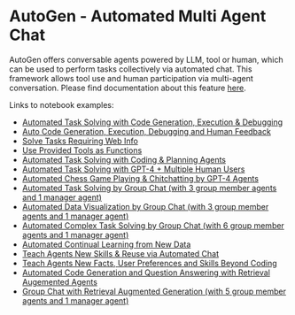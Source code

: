 # AutoGen - Automated Multi Agent Chat

AutoGen offers conversable agents powered by LLM, tool or human, which can be used to perform tasks collectively via automated chat. This framework allows tool use and human participation via multi-agent conversation.
Please find documentation about this feature [here](/docs/Use-Cases/agent_chat).

Links to notebook examples:
* [Automated Task Solving with Code Generation, Execution & Debugging](https://github.com/microsoft/autogen/blob/main/notebook/agentchat_auto_feedback_from_code_execution.ipynb)
* [Auto Code Generation, Execution, Debugging and Human Feedback](https://github.com/microsoft/autogen/blob/main/notebook/agentchat_human_feedback.ipynb)
* [Solve Tasks Requiring Web Info](https://github.com/microsoft/autogen/blob/main/notebook/agentchat_web_info.ipynb)
* [Use Provided Tools as Functions](https://github.com/microsoft/autogen/blob/main/notebook/agentchat_function_call.ipynb)
* [Automated Task Solving with Coding & Planning Agents](https://github.com/microsoft/autogen/blob/main/notebook/agentchat_planning.ipynb)
* [Automated Task Solving with GPT-4 + Multiple Human Users](https://github.com/microsoft/autogen/blob/main/notebook/agentchat_two_users.ipynb)
* [Automated Chess Game Playing & Chitchatting by GPT-4 Agents](https://github.com/microsoft/autogen/blob/main/notebook/agentchat_chess.ipynb)
* [Automated Task Solving by Group Chat (with 3 group member agents and 1 manager agent)](https://github.com/microsoft/autogen/blob/main/notebook/agentchat_groupchat.ipynb)
* [Automated Data Visualization by Group Chat (with 3 group member agents and 1 manager agent)](https://github.com/microsoft/autogen/blob/main/notebook/agentchat_groupchat_vis.ipynb)
* [Automated Complex Task Solving by Group Chat (with 6 group member agents and 1 manager agent)](https://github.com/microsoft/autogen/blob/main/notebook/agentchat_groupchat_research.ipynb)
* [Automated Continual Learning from New Data](https://github.com/microsoft/autogen/blob/main/notebook/agentchat_stream.ipynb)
* [Teach Agents New Skills & Reuse via Automated Chat](https://github.com/microsoft/autogen/blob/main/notebook/agentchat_teaching.ipynb)
* [Teach Agents New Facts, User Preferences and Skills Beyond Coding](https://github.com/microsoft/autogen/blob/main/notebook/agentchat_teachability.ipynb)
* [Automated Code Generation and Question Answering with Retrieval Augemented Agents](https://github.com/microsoft/autogen/blob/main/notebook/agentchat_RetrieveChat.ipynb)
* [Group Chat with Retrieval Augmented Generation (with 5 group member agents and 1 manager agent)](https://github.com/microsoft/autogen/blob/main/notebook/agentchat_groupchat_RAG.ipynb)
